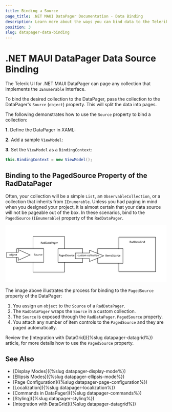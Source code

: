 ```yaml
---
title: Binding a Source
page_title: .NET MAUI DataPager Documentation - Data Binding
description: Learn more about the ways you can bind data to the Telerik UI for .NET MAUI DataPager control.
position: 3
slug: datapager-data-binding
---
```


# .NET MAUI DataPager Data Source Binding

The Telerik UI for .NET MAUI DataPager can page any collection that implements the `IEnumerable` interface. 

To bind the desired collection to the DataPager, pass the collection to the DataPager's `Source` (`object`) property.  This will split the data into pages.

The following demonstrates how to use the `Source` property to bind a collection:

**1.** Define the DataPager in XAML:

<snippet id='datapager-getting-started-xaml' />

**2.** Add a sample `ViewModel`:

<snippet id='datapager-features-viewmodel' />

**3.** Set the `ViewModel` as a `BindingContext`:

```C#
this.BindingContext = new ViewModel();
```

## Binding to the PagedSource Property of the RadDataPager

Often, your collection will be a simple `List`, an `ObservableCollection`, or a collection that inherits from `IEnumerable`. Unless you had paging in mind when you designed your project, it is almost certain that your data source will not be pageable out of the box. In these scenarios, bind to the `PagedSource` (`IEnumerable`) property of the `RadDataPager`.

![DataPager PagedSource](images/datapager-databinding.png)

The image above illustrates the process for binding to the `PagedSource` property of the DataPager:

1. You assign an `object` to the `Source` of a `RadDataPager`.
1. The `RadDataPager` wraps the `Source` in a custom collection.
1. The `Source` is exposed through the `RadDataPager.PagedSource` property.
1. You attach any number of item controls to the `PagedSource` and they are paged automatically.

Review the [Integration with DataGrid]({%slug datapager-datagrid%}) article, for more details how to use the `PagedSource` property.

## See Also

- [Display Modes]({%slug datapager-display-mode%})
- [Ellipsis Modes]({%slug datapager-ellipsis-mode%})
- [Page Configuration]({%slug datapager-page-configuration%})
- [Localization]({%slug datapager-localization%})
- [Commands in DataPager]({%slug datapager-commands%})
- [Styling]({%slug datapager-styling%})
- [Integration with DataGrid]({%slug datapager-datagrid%})
